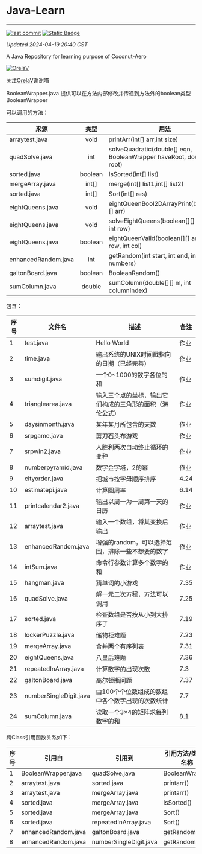 # Java-Learn

------------------------------------------------------------------------

[![last commit](https://img.shields.io/github/last-commit/Coconut-Aero/JavaLearn)](https://github.com/Coconut-Aero/JavaLearn/commits/master)
[![Static Badge](https://img.shields.io/badge/Coconut-Aero-blue)](https://github.com/Coconut-Aero)


_Updated 2024-04-19 20:40 CST_

A Java Repository for learning purpose of Coconut-Aero


[![OrelaV](https://i2.hdslb.com/bfs/face/d812a48f1ca84d4f60a112dc31ba65546a787a76.jpg@240w_240h_1c_1s_!web-avatar-space-header.avif "@OrelaV")](https://space.bilibili.com/3546375738361934)

关注[OrelaV](https://space.bilibili.com/3546375738361934)谢谢喵

BooleanWrapper.java 提供可以在方法内部修改并传递到方法外的boolean类型 BooleanWrapper

可以调用的方法：

| 来源                  |   类型    | 用法                                                                   |
|---------------------|:-------:|----------------------------------------------------------------------|
| arraytest.java      |  void   | printArr(int[] arr,int size)                                         |
| quadSolve.java      |   int   | solveQuadratic(double[] eqn, BooleanWrapper haveRoot, double[] root) |
| sorted.java         | boolean | IsSorted(int[] list)                                                 |
| mergeArray.java     |  int[]  | merge(int[] list1,int[] list2)                                       |
| sorted.java         |  int[]  | Sort(int[] res)                                                      |
| eightQueens.java    |  void   | eightQueenBool2DArrayPrint(boolean[][] arr)                          |
| eightQueens.java    |  void   | solveEightQueens(boolean[][] board, int row)                         |
| eightQueens.java    | boolean | eightQueenValid(boolean[][] arr,int row, int col)                    |
| enhancedRandom.java |   int   | getRandom(int start, int end, int... numbers)                        |
| galtonBoard.java    | boolean | BooleanRandom()                                                      |
| sumColumn.java      | double  | sumColumn(double[][] m, int columnIndex)                             |


包含：

| 序号 | 文件名                    | 描述                           | 备注   |
|----|------------------------|------------------------------|------|
| 1  | test.java              | Hello World                  | 作业   |
| 2  | time.java              | 输出系统的UNIX时间戳指向的日期（已经完善）      | 作业   |
| 3  | sumdigit.java          | 一个0~1000的数字各位的和              | 作业   |
| 4  | trianglearea.java      | 输入三个点的坐标，输出它们构成的三角形的面积（海伦公式） | 作业   |
| 5  | daysinmonth.java       | 某年某月所包含的天数                   | 作业   |
| 6  | srpgame.java           | 剪刀石头布游戏                      | 作业   |
| 7  | srpwin2.java           | 人胜利两次自动终止循环的变种               | 作业   |
| 8  | numberpyramid.java     | 数字金字塔，2的幂                    | 作业   |
| 9  | cityorder.java         | 把城市按字母顺序排序                   | 4.24 |
| 10 | estimatepi.java        | 计算圆周率                        | 6.14 |
| 11 | printcalendar2.java    | 输出以周一为一周第一天的日历               | 作业   |
| 12 | arraytest.java         | 输入一个数组，将其变换后输出               | 作业   |
| 13 | enhancedRandom.java    | 增强的random，可以选择范围，排除一些不想要的数字  | 作业   |
| 14 | intSum.java            | 命令行参数计算多个数字的和                | 作业   |
| 15 | hangman.java           | 猜单词的小游戏                      | 7.35 |
| 16 | quadSolve.java         | 解一元二次方程，方法可以调用               | 7.25 |
| 17 | sorted.java            | 检查数组是否按从小到大排序了               | 7.19 |
| 18 | lockerPuzzle.java      | 储物柜难题                        | 7.23 |
| 19 | mergeArray.java        | 合并两个有序列表                     | 7.31 |
| 20 | eightQueens.java       | 八皇后难题                        | 7.36 |
| 21 | repeatedInArray.java   | 计算数字的出现次数                    | 7.3  |
| 22 | galtonBoard.java       | 高尔顿瓶问题                       | 7.37 |
| 23 | numberSingleDigit.java | 由100个个位数组成的数组中各个数字出现的次数统计    | 7.7  |
| 24 | sumColumn.java         | 读取一个3×4的矩阵求每列数字的和            | 8.1  |

跨Class引用函数关系如下：

| 序号 | 引用自                  | 引用到                     | 引用方法/类型的名称     |
|----|----------------------|-------------------------|----------------|
| 1  | BooleanWrapper.java  | quadSolve.java          | BooleanWrapper |
| 2  | arraytest.java       | sorted.java             | printarr()     |
| 3  | arraytest.java       | mergeArray.java         | printarr()     |
| 4  | sorted.java          | mergeArray.java         | IsSorted()     |
| 5  | sorted.java          | mergeArray.java         | Sort()         |
| 6  | sorted.java          | repeatedInArray.java    | Sort()         |
| 7  | enhancedRandom.java  | galtonBoard.java        | getRandom()    |
| 8  | enhancedRandom.java  | numberSingleDigit.java  | getRandom()    |

